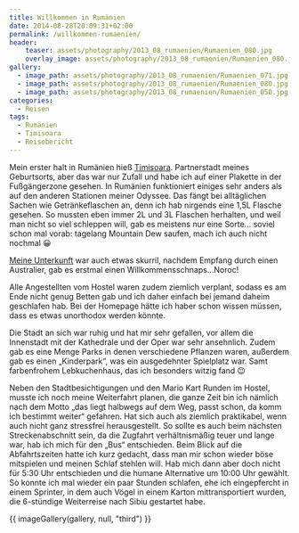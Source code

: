 ```yaml
---
title: Willkommen in Rumänien
date: 2014-08-28T20:09:31+02:00
permalink: /willkommen-rumaenien/
header:
    teaser: assets/photography/2013_08_rumaenien/Rumaenien_080.jpg
    overlay_image: assets/photography/2013_08_rumaenien/Rumaenien_080.jpg
gallery:
  - image_path: assets/photography/2013_08_rumaenien/Rumaenien_071.jpg
  - image_path: assets/photography/2013_08_rumaenien/Rumaenien_080.jpg
  - image_path: assets/photography/2013_08_rumaenien/Rumaenien_050.jpg
categories:
  - Reisen
tags:
  - Rumänien
  - Timisoara
  - Reisebericht
---
```

Mein erster halt in Rumänien hieß [Timisoara](http://de.wikipedia.org/wiki/Timi%C8%99oara). 
Partnerstadt meines Geburtsorts, aber das war nur Zufall und habe ich auf einer Plakette in der Fußgängerzone gesehen. 
In Rumänien funktioniert einiges sehr anders als auf den anderen Stationen meiner Odyssee. 
Das fängt bei alltäglichen Sachen wie Getränkeflaschen an, denn ich hab nirgends eine 1,5L Flasche gesehen. 
So mussten eben immer 2L und 3L Flaschen herhalten, und weil man nicht so viel schleppen will, gab es meistens nur eine Sorte…
soviel schon mal vorab: tagelang Mountain Dew saufen, mach ich auch nicht nochmal 😀

[Meine Unterkunft](http://www.freebornhostel.com/index.html) war auch etwas skurril, 
nachdem Empfang durch einen Australier, gab es erstmal einen Willkommensschnaps…Noroc!

Alle Angestellten vom Hostel waren zudem ziemlich verplant, sodass es am Ende nicht genug Betten gab und ich daher 
einfach bei jemand daheim geschlafen hab. Bei der Homepage hätte ich haber schon wissen müssen, dass es etwas unorthodox werden könnte.

Die Stadt an sich war ruhig und hat mir sehr gefallen, vor allem die Innenstadt mit der Kathedrale und der Oper war sehr ansehnlich. 
Zudem gab es eine Menge Parks in denen verschiedene Pflanzen waren, außerdem gab es einen „Kinderpark“, was ein ausgedehnter Spielplatz war. 
Samt farbenfrohem Lebkuchenhaus, das ich besonders witzig fand 😉

Neben den Stadtbesichtigungen und den Mario Kart Runden im Hostel, musste ich noch meine Weiterfahrt planen, 
die ganze Zeit bin ich nämlich nach dem Motto „das liegt halbwegs auf dem Weg, passt schon, da komm ich bestimmt weiter“ gefahren. 
Hat sich auch als ziemlich praktikabel, wenn auch nicht ganz stressfrei herausgestellt. 
So sollte es auch beim nächsten Streckenabschnitt sein, da die Zugfahrt verhältnismäßig teuer und lange war, 
hab ich mich für den „Bus“ entschieden. Beim Blick auf die Abfahrtszeiten hatte ich kurz gedacht, 
dass man mir schon wieder böse mitspielen und meinen Schlaf stehlen will. 
Hab mich dann aber doch nicht für 5:30 Uhr entschieden und die humane Alternative um 10:00 Uhr gewählt. 
So konnte ich mal wieder ein paar Stunden schlafen, ehe ich eingepfercht in einem Sprinter, 
in dem auch Vögel in einem Karton mittransportiert wurden, die 6-stündige Weiterreise nach Sibiu gestartet habe.

{{ imageGallery(gallery, null, "third") }}